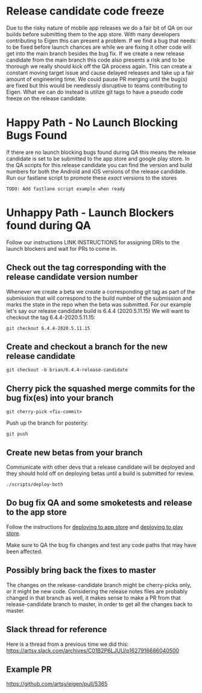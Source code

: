# Release candidate code freeze

Due to the risky nature of mobile app releases we do a fair bit of QA on our builds before submitting them to the app store. With many developers contributing to Eigen this can present a problem. If we find a bug that needs to be fixed before launch chances are while we are fixing it other code will get into the main branch besides the bug fix. If we create a new release candidate from the main branch this code also presents a risk and to be thorough we really should kick off the QA process again. This can create a constant moving target issue and cause delayed releases and take up a fair amount of engineering time. We could pause PR merging until the bug(s) are fixed but this would be needlessly disruptive to teams contributing to Eigen. What we can do instead is utilize git tags to have a pseudo code freeze on the release candidate.

# Happy Path - No Launch Blocking Bugs Found

If there are no launch blocking bugs found during QA this means the release candidate is set to be submitted to the app store and google play store.
In the QA scripts for this release candidate you can find the version and build numbers for both the Android and iOS versions of the release candidate.
Run our fastlane script to promote these _exact_ versions to the stores

`TODO: Add fastlane script example when ready`

# Unhappy Path - Launch Blockers found during QA

Follow our instructions LINK INSTRUCTIONS for assigning DRIs to the launch blockers and wait for PRs to come in.

## Check out the tag corresponding with the release candidate version number

Whenever we create a beta we create a corresponding git tag as part of the submission that will correspond to the build number of the submission and marks the state in the repo when the beta was submitted. For our example let's say our release candidate build is 6.4.4 (2020.5.11.15)
We will want to checkout the tag 6.4.4-2020.5.11.15:

`git checkout 6.4.4-2020.5.11.15`

## Create and checkout a branch for the new release candidate

`git checkout -b brian/6.4.4-release-candidate`

## Cherry pick the squashed merge commits for the bug fix(es) into your branch

`git cherry-pick <fix-commit>`

Push up the branch for posterity:

`git push`

## Create new betas from your branch

Communicate with other devs that a release candidate will be deployed and they should hold off on deploying betas until a build is submitted for review.

`./scripts/deploy-both`

## Do bug fix QA and some smoketests and release to the app store

Follow the instructions for [deploying to app store](https://github.com/artsy/eigen/blob/master/docs/deploy_to_app_store.md) and [deploying to play store](https://github.com/artsy/eigen/blob/master/docs/deploy_to_play_store.md).

Make sure to QA the bug fix changes and test any code paths that may have been affected.

## Possibly bring back the fixes to master

The changes on the release-candidate branch might be cherry-picks only, or it might be new code. Considering the release notes files are probably changed in that branch as well, it makes sense to make a PR from that release-candidate branch to master, in order to get all the changes back to master.

## Slack thread for reference
Here is a thread from a previous time we did this:
https://artsy.slack.com/archives/C01B2P6LJUU/p1627916686040500

## Example PR
https://github.com/artsy/eigen/pull/5365
